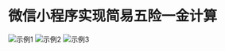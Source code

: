 # 微信小程序实现简易五险一金计算

![示例1](https://raw.githubusercontent.com/f1ybird/wechat-fiveInsurance-demo/master/images/1.png)
![示例2](https://raw.githubusercontent.com/f1ybird/wechat-fiveInsurance-demo/master/images/2.png)
![示例3](https://raw.githubusercontent.com/f1ybird/wechat-fiveInsurance-demo/master/images/3.png)
